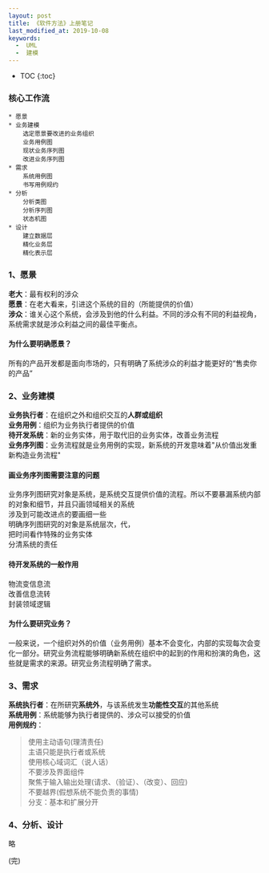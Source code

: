 ```yaml
---
layout: post
title: 《软件方法》上册笔记
last_modified_at: 2019-10-08
keywords:
  -  UML
  -  建模
---
```


* TOC
{:toc}

### 核心工作流
```
* 愿景
* 业务建模  
	选定愿景要改进的业务组织  
	业务用例图   
	现状业务序列图   
	改进业务序列图     
* 需求   
	系统用例图  
	书写用例规约   
* 分析    
	分析类图    
	分析序列图    
	状态机图   
* 设计   
	建立数据层   
	精化业务层   
	精化表示层  
```

### 1、愿景
**老大**：最有权利的涉众    
**愿景**：在老大看来，引进这个系统的目的（所能提供的价值）    
**涉众**：谁关心这个系统，会涉及到他的什么利益。不同的涉众有不同的利益视角，系统需求就是涉众利益之间的最佳平衡点。    

#### 为什么要明确愿景？
所有的产品开发都是面向市场的，只有明确了系统涉众的利益才能更好的“售卖你的产品”

### 2、业务建模
**业务执行者**：在组织之外和组织交互的**人群或组织**    
**业务用例**：组织为业务执行者提供的价值    
**待开发系统**：新的业务实体，用于取代旧的业务实体，改善业务流程    
**业务序列图**：业务流程就是业务用例的实现，新系统的开发意味着"从价值出发重新构造业务流程"    

#### 画业务序列图需要注意的问题
业务序列图研究对象是系统，是系统交互提供价值的流程。所以不要暴漏系统内部的对象和细节，并且只画领域相关的系统    
涉及到可能改进点的要画细一些     
明确序列图研究的对象是系统层次，代，    
把时间看作特殊的业务实体    
分清系统的责任    

#### 待开发系统的一般作用
物流变信息流    
改善信息流转    
封装领域逻辑    

#### 为什么要研究业务？
一般来说，一个组织对外的价值（业务用例）基本不会变化，内部的实现每次会变化一部分。研究业务流程能够明确新系统在组织中的起到的作用和扮演的角色，这些就是需求的来源。研究业务流程明确了需求。

### 3、需求
**系统执行者**：在所研究**系统外**，与该系统发生**功能性交互**的其他系统    
**系统用例**：系统能够为执行者提供的、涉众可以接受的价值    
**用例规约**： 
   
> 使用主动语句(理清责任)    
> 主语只能是执行者或系统    
> 使用核心域词汇（说人话）    
> 不要涉及界面组件    
> 聚焦于输入输出处理(请求、（验证）、（改变）、回应)    
> 不要越界(假想系统不能负责的事情)    
> 分支：基本和扩展分开    

### 4、分析、设计
略



(完)





